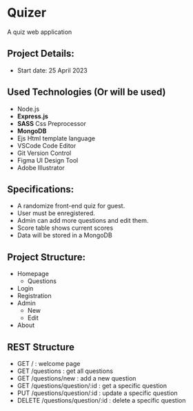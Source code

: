 # Quizer
A quiz web application

## Project Details:
- Start date: 25 April 2023

## Used Technologies (Or will be used)
- Node.js
- **Express.js**
- **SASS** Css Preprocessor
- **MongoDB**
- Ejs Html template language
- VSCode Code Editor
- Git Version Control
- Figma UI Design Tool
- Adobe Illustrator

## Specifications:
- A randomize front-end quiz for guest.
- User must be enregistered.
- Admin can add more questions and edit them.
- Score table shows current scores
- Data will be stored in a MongoDB

## Project Structure:
- Homepage
  - Questions
- Login
- Registration
- Admin
  - New
  - Edit
- About

## REST Structure
- GET /                           : welcome page
- GET /questions                  : get all questions
- GET /questions/new              : add a new question
- GET /questions/question/:id     : get a specific question
- PUT /questions/question/:id     : update a specific question
- DELETE /questions/question/:id  : delete a specific question
